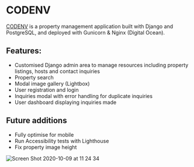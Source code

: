 # CODENV

[CODENV](http://64.227.32.210/) is a property management application built with Django and PostgreSQL, and deployed with Gunicorn & Nginx (Digital Ocean). 

## Features:

* Customised Django admin area to manage resources including property listings, hosts and contact inquiries
* Property search
* Modal image gallery (Lightbox)
* User registration and login
* Inquiries modal with error handling for duplicate inquiries
* User dashboard displaying inquiries made

## Future additions

* Fully optimise for mobile
* Run Accessibility tests with Lighthouse
* Fix property image height


![Screen Shot 2020-10-09 at 11 24 34](https://user-images.githubusercontent.com/38971399/95572590-13a9e800-0a22-11eb-86c2-5f828c74ba7b.png)
